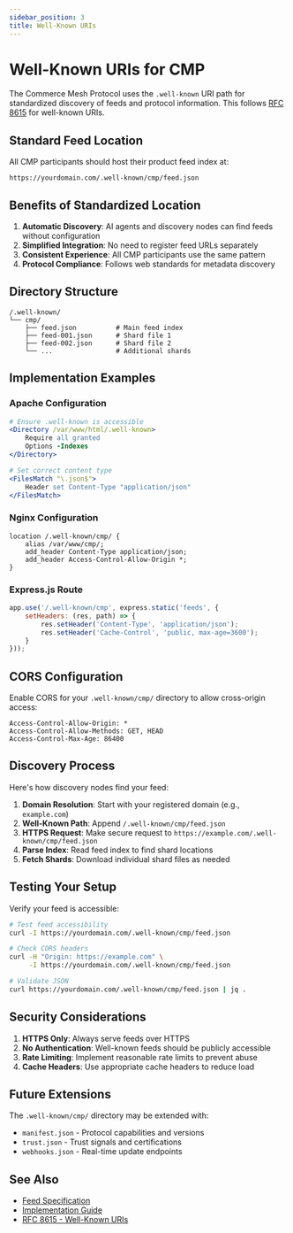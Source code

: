 ```yaml
---
sidebar_position: 3
title: Well-Known URIs
---
```


# Well-Known URIs for CMP

The Commerce Mesh Protocol uses the `.well-known` URI path for standardized discovery of feeds and protocol information. This follows [RFC 8615](https://www.rfc-editor.org/rfc/rfc8615.html) for well-known URIs.

## Standard Feed Location

All CMP participants should host their product feed index at:

```
https://yourdomain.com/.well-known/cmp/feed.json
```

## Benefits of Standardized Location

1. **Automatic Discovery**: AI agents and discovery nodes can find feeds without configuration
2. **Simplified Integration**: No need to register feed URLs separately
3. **Consistent Experience**: All CMP participants use the same pattern
4. **Protocol Compliance**: Follows web standards for metadata discovery

## Directory Structure

```
/.well-known/
└── cmp/
    ├── feed.json          # Main feed index
    ├── feed-001.json      # Shard file 1
    ├── feed-002.json      # Shard file 2
    └── ...                # Additional shards
```

## Implementation Examples

### Apache Configuration
```apache
# Ensure .well-known is accessible
<Directory /var/www/html/.well-known>
    Require all granted
    Options -Indexes
</Directory>

# Set correct content type
<FilesMatch "\.json$">
    Header set Content-Type "application/json"
</FilesMatch>
```

### Nginx Configuration
```nginx
location /.well-known/cmp/ {
    alias /var/www/cmp/;
    add_header Content-Type application/json;
    add_header Access-Control-Allow-Origin *;
}
```

### Express.js Route
```javascript
app.use('/.well-known/cmp', express.static('feeds', {
    setHeaders: (res, path) => {
        res.setHeader('Content-Type', 'application/json');
        res.setHeader('Cache-Control', 'public, max-age=3600');
    }
}));
```

## CORS Configuration

Enable CORS for your `.well-known/cmp/` directory to allow cross-origin access:

```
Access-Control-Allow-Origin: *
Access-Control-Allow-Methods: GET, HEAD
Access-Control-Max-Age: 86400
```

## Discovery Process

Here's how discovery nodes find your feed:

1. **Domain Resolution**: Start with your registered domain (e.g., `example.com`)
2. **Well-Known Path**: Append `/.well-known/cmp/feed.json`
3. **HTTPS Request**: Make secure request to `https://example.com/.well-known/cmp/feed.json`
4. **Parse Index**: Read feed index to find shard locations
5. **Fetch Shards**: Download individual shard files as needed

## Testing Your Setup

Verify your feed is accessible:

```bash
# Test feed accessibility
curl -I https://yourdomain.com/.well-known/cmp/feed.json

# Check CORS headers
curl -H "Origin: https://example.com" \
     -I https://yourdomain.com/.well-known/cmp/feed.json

# Validate JSON
curl https://yourdomain.com/.well-known/cmp/feed.json | jq .
```

## Security Considerations

1. **HTTPS Only**: Always serve feeds over HTTPS
2. **No Authentication**: Well-known feeds should be publicly accessible
3. **Rate Limiting**: Implement reasonable rate limits to prevent abuse
4. **Cache Headers**: Use appropriate cache headers to reduce load

## Future Extensions

The `.well-known/cmp/` directory may be extended with:

- `manifest.json` - Protocol capabilities and versions
- `trust.json` - Trust signals and certifications
- `webhooks.json` - Real-time update endpoints

## See Also

- [Feed Specification](/docs/feeds/specification)
- [Implementation Guide](/docs/feeds/implementation)
- [RFC 8615 - Well-Known URIs](https://www.rfc-editor.org/rfc/rfc8615.html)